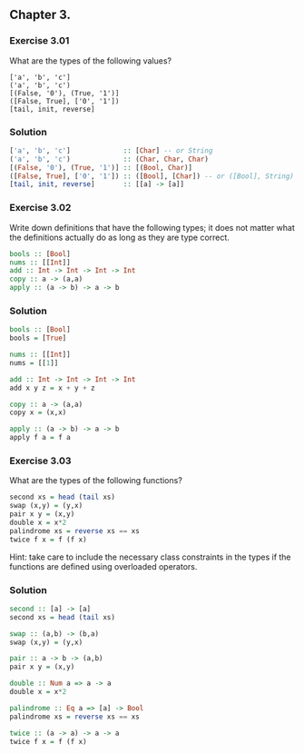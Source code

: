 ## Chapter 3.

### Exercise 3.01

What are the types of the following values?

```
['a', 'b', 'c']
('a', 'b', 'c')
[(False, '0'), (True, '1')]
([False, True], ['0', '1'])
[tail, init, reverse]
```

### Solution

```haskell
['a', 'b', 'c']             :: [Char] -- or String
('a', 'b', 'c')             :: (Char, Char, Char)
[(False, '0'), (True, '1')] :: [(Bool, Char)]
([False, True], ['0', '1']) :: ([Bool], [Char]) -- or ([Bool], String)
[tail, init, reverse]       :: [[a] -> [a]]
```

### Exercise 3.02

Write down definitions that have the following types; it does not matter what
the definitions actually do as long as they are type correct.

```haskell
bools :: [Bool]
nums :: [[Int]]
add :: Int -> Int -> Int -> Int
copy :: a -> (a,a)
apply :: (a -> b) -> a -> b
```

### Solution

```haskell
bools :: [Bool]
bools = [True]

nums :: [[Int]]
nums = [[1]]

add :: Int -> Int -> Int -> Int
add x y z = x + y + z

copy :: a -> (a,a)
copy x = (x,x)

apply :: (a -> b) -> a -> b
apply f a = f a
```
### Exercise 3.03

What are the types of the following functions?

```haskell
second xs = head (tail xs)
swap (x,y) = (y,x)
pair x y = (x,y)
double x = x*2
palindrome xs = reverse xs == xs
twice f x = f (f x)
```

Hint: take care to include the necessary class constraints in the types if the
functions are defined using overloaded operators.

### Solution

```haskell
second :: [a] -> [a]
second xs = head (tail xs)

swap :: (a,b) -> (b,a)
swap (x,y) = (y,x)

pair :: a -> b -> (a,b)
pair x y = (x,y)

double :: Num a => a -> a
double x = x*2

palindrome :: Eq a => [a] -> Bool
palindrome xs = reverse xs == xs

twice :: (a -> a) -> a -> a
twice f x = f (f x)
```
